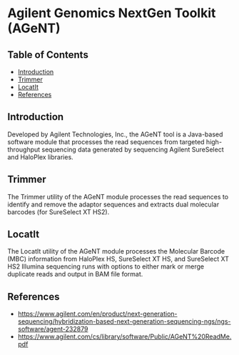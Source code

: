 # Agilent Genomics NextGen Toolkit (AGeNT)

## Table of Contents

* [Introduction](#Introduction)
* [Trimmer](#Trimmer)
* [LocatIt](#LocatIt)
* [References](#References)

## Introduction <a name="Introduction"></a>

Developed by Agilent Technologies, Inc., the AGeNT tool is a Java-based software module that processes the read sequences from targeted high-throughput sequencing data generated by sequencing Agilent SureSelect and HaloPlex libraries.

## Trimmer <a name="Trimmer"></a>

The Trimmer utility of the AGeNT module processes the read sequences to identify and remove the adaptor sequences and extracts dual molecular barcodes (for SureSelect XT HS2).

## LocatIt <a name="LocatIt"></a>

The LocatIt utility of the AGeNT module processes the Molecular Barcode (MBC) information from HaloPlex HS, SureSelect XT HS, and SureSelect XT HS2 Illumina sequencing runs with options to either mark or merge duplicate reads and output in BAM file format.

## References <a name="References"></a>

- https://www.agilent.com/en/product/next-generation-sequencing/hybridization-based-next-generation-sequencing-ngs/ngs-software/agent-232879
- https://www.agilent.com/cs/library/software/Public/AGeNT%20ReadMe.pdf

